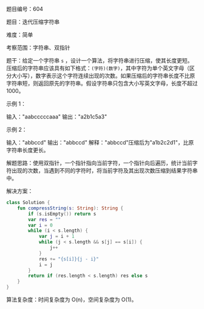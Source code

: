题目编号：604

题目：迭代压缩字符串

难度：简单

考察范围：字符串、双指针

题干：给定一个字符串 `s` ，设计一个算法，将字符串进行压缩，使其长度更短。压缩后的字符串应该具有如下格式：`(字符)(数字)`，其中字符为单个英文字母（区分大小写），数字表示这个字符连续出现的次数。如果压缩后的字符串长度不比原字符串短，则返回原先的字符串。假设字符串只包含大小写英文字母，长度不超过 1000。

示例 1：

输入："aabcccccaaa"
输出："a2b1c5a3"

示例 2：

输入："abbccd"
输出："abbccd"
解释："abbccd"压缩后为"a1b2c2d1"，比原字符串长度更长。

解题思路：使用双指针，一个指针指向当前字符，一个指针向后遍历，统计当前字符出现的次数，当遇到不同的字符时，将当前字符及其出现次数压缩到结果字符串中。

解决方案：

```kotlin
class Solution {
    fun compressString(s: String): String {
        if (s.isEmpty()) return s
        var res = ""
        var i = 0
        while (i < s.length) {
            var j = i + 1
            while (j < s.length && s[j] == s[i]) {
                j++
            }
            res += "{s[i]}{j - i}"
            i = j
        }
        return if (res.length < s.length) res else s
    }
}
```

算法复杂度：时间复杂度为 O(n)，空间复杂度为 O(1)。